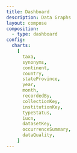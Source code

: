 ```yaml
---
title: Dashboard
description: Data Graphs
layout: compose
composition:
  - type: dashboard
config:
  charts:
    [
      taxa,
      synonyms,
      continent,
      country,
      stateProvince,
      year,
      month,
      recordedBy,
      collectionKey,
      institutionKey,
      typeStatus,
      iucn,
      datasetKey,
      occurrenceSummary,
      dataQuality,
    ]
---
```

